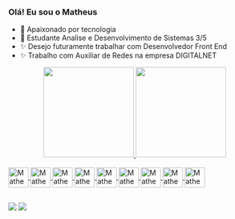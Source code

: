 ###  Olá! Eu sou o Matheus


- 🔭 Apaixonado por tecnologia
- 🌱 Estudante Analise e Desenvolvimento de Sistemas 3/5
- ✨ Desejo futuramente trabalhar com Desenvolvedor Front End
- ✨ Trabalho com Auxiliar de Redes na empresa DIGITALNET

<div align="center">
  <a href="https://github.com/MatheusNxt25">
  <img height="180em" src="https://github-readme-stats.vercel.app/api?username=MatheusNxt25&show_icons=true&theme=cobalt&include_all_commits=true&count_private=true"/>
  <img height="180em" src="https://github-readme-stats.vercel.app/api/top-langs/?username=MatheusNxt25&layout=compact&langs_count=7&theme=cobalt"/>
</div>
 
<div style="display: inline_block"><br>
  <img align="center" alt="Matheus-Js" height="40" width="40" src="https://cdn.jsdelivr.net/gh/devicons/devicon/icons/javascript/javascript-original.svg" >
  <img align="center" alt="Matheus-React" height="40" width="40" src="https://cdn.jsdelivr.net/gh/devicons/devicon/icons/react/react-original.svg" >
  <img align="center" alt="Matheus-HTML" height="40" width="40" src="https://cdn.jsdelivr.net/gh/devicons/devicon/icons/html5/html5-original.svg" >
  <img align="center" alt="Matheus-CSS" height="40" width="40" src="https://cdn.jsdelivr.net/gh/devicons/devicon/icons/css3/css3-original.svg" >
  <img align="center" alt="Matheus-figma" height="40" width="40" src="https://cdn.jsdelivr.net/gh/devicons/devicon/icons/figma/figma-original.svg" >
  <img align="center" alt="Matheus-Github" height="40" width="40" src="https://cdn.jsdelivr.net/gh/devicons/devicon/icons/github/github-original-wordmark.svg" >
  <img align="center" alt="Matheus-Vscode" height="40" width="40" src="https://cdn.jsdelivr.net/gh/devicons/devicon/icons/vscode/vscode-original-wordmark.svg" >
  <img align="center" alt="Matheus-Java" height="40" width="40" src="https://cdn.jsdelivr.net/gh/devicons/devicon/icons/java/java-original.svg" >
  <img align="center" alt="Matheus-MySQL" height="40" width="40" src="https://cdn.jsdelivr.net/gh/devicons/devicon/icons/mysql/mysql-original.svg"/>
</div>
  
##

<div>
    <a href="https://instagram.com/matheusnxt" target="_blank"><img src="https://img.shields.io/badge/-Instagram-%23E4405F?style=for-the- badge&logo=instagram&logoColor=white" target="_blank"></a>
     <a href="https://www.linkedin.com/in/matheus-oliveira-251a06154/" target="_blank"><img src="https://img.shields.io/badge/-LinkedIn-%230077B5?style =for-the-badge&logo=linkedin&logoColor=white" target="_blank"></a>
</div>
